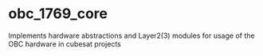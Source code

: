 # obc_1769_core
Implements hardware abstractions and Layer2(3) modules for usage of the OBC hardware in cubesat projects
